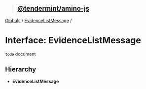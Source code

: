 > ## [@tendermint/amino-js](../README.md)

[Globals](../README.md) / [EvidenceListMessage](evidencelistmessage.md) /

# Interface: EvidenceListMessage

**`todo`** document

## Hierarchy

* **EvidenceListMessage**